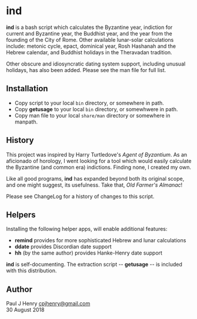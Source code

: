 ind
===

**ind** is a bash script which calculates the Byzantine year, indiction for
current and Byzantine year, the Buddhist year, and the year from the
founding of the City of Rome. Other available lunar-solar calculations
include: metonic cycle, epact, dominical year, Rosh Hashanah and the Hebrew
calendar, and Buddhist holidays in the Theravadan tradition.

Other obscure and idiosyncratic dating system support, including unusual
holidays, has also been added. Please see the man file for full list.

## Installation
- Copy script to your local `bin` directory, or somewhere in path.
- Copy **getusage** to your local `bin` directory, or somewhwere in path.
- Copy man file to your local `share/man` directory or somewhere in manpath.

## History
This project was inspired by Harry Turtledove's _Agent of Byzantium_. As an
aficionado of horology, I went looking for a tool which would easily
calculate the Byzantine (and common era) indictions. Finding none, I created
my own.

Like all good programs, **ind** has expanded beyond both its original scope,
and one might suggest, its usefulness. Take that, _Old Farmer's Almanac_!

Please see ChangeLog for a history of changes to this script.

## Helpers
Installing the following helper apps, will enable additional features:

- **remind** provides for more sophisticated Hebrew and lunar calculations
- **ddate** provides Discordian date support
- **hh** (by the same author) provides Hanke-Henry date support

**ind** is self-documenting. The extraction script -- **getusage** -- is
included with this distribution.

## Author
Paul J Henry <cpjhenry@gmail.com>  
30 August 2018
